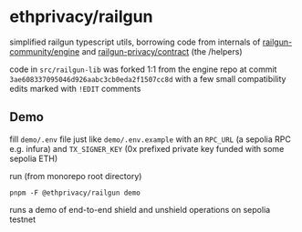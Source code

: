 # ethprivacy/railgun

simplified railgun typescript utils, borrowing code from internals of [railgun-community/engine](https://github.com/railgun-community/engine) and [railgun-privacy/contract](https://github.com/railgun-privacy/contract) (the /helpers)

code in `src/railgun-lib` was forked 1:1 from the engine repo at commit `3ae608337095046d926aabc3cb0eda2f1507cc8d` with a few small compatibility edits marked with `!EDIT` comments

## Demo

fill `demo/.env` file just like  `demo/.env.example` with an `RPC_URL` (a sepolia RPC e.g. infura) and `TX_SIGNER_KEY` (0x prefixed private key funded with some sepolia ETH)

run (from monorepo root directory)

```
pnpm -F @ethprivacy/railgun demo
```

runs a demo of end-to-end shield and unshield operations on sepolia testnet